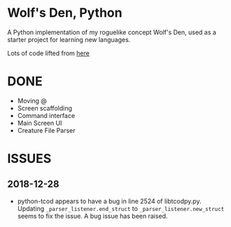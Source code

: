 # Wolf's Den, Python #

A Python implementation of my roguelike concept Wolf's Den, used as a starter project for learning new languages.

Lots of code lifted from [here](https://github.com/TStand90/roguelike_tutorial_revised)

# DONE #

* Moving @
* Screen scaffolding
* Command interface
* Main Screen UI
* Creature File Parser

# ISSUES #

## 2018-12-28 ##

* python-tcod appears to have a bug in line 2524 of libtcodpy.py. Updating `_parser_listener.end_struct` to `_parser_listener.new_struct` seems to fix the issue. A bug issue has been raised.